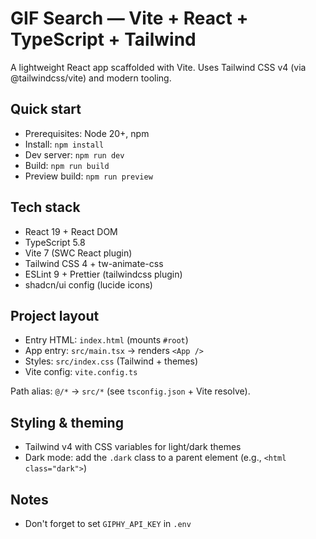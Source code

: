 # GIF Search — Vite + React + TypeScript + Tailwind

A lightweight React app scaffolded with Vite. Uses Tailwind CSS v4 (via @tailwindcss/vite) and modern tooling.

## Quick start
- Prerequisites: Node 20+, npm
- Install: `npm install`
- Dev server: `npm run dev`
- Build: `npm run build`
- Preview build: `npm run preview`

## Tech stack
- React 19 + React DOM
- TypeScript 5.8
- Vite 7 (SWC React plugin)
- Tailwind CSS 4 + tw-animate-css
- ESLint 9 + Prettier (tailwindcss plugin)
- shadcn/ui config (lucide icons)

## Project layout
- Entry HTML: `index.html` (mounts `#root`)
- App entry: `src/main.tsx` → renders `<App />`
- Styles: `src/index.css` (Tailwind + themes)
- Vite config: `vite.config.ts`

Path alias: `@/*` → `src/*` (see `tsconfig.json` + Vite resolve).

## Styling & theming
- Tailwind v4 with CSS variables for light/dark themes
- Dark mode: add the `.dark` class to a parent element (e.g., `<html class="dark">`)

## Notes
- Don't forget to set `GIPHY_API_KEY` in `.env`